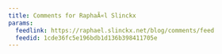 ```yaml
---
title: Comments for RaphaÃ«l Slinckx
params:
  feedlink: https://raphael.slinckx.net/blog/comments/feed
  feedid: 1cde36fc5e196bdb1d136b398411705e
---
```

